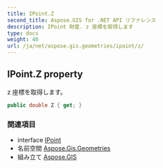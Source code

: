 ```yaml
---
title: IPoint.Z
second_title: Aspose.GIS for .NET API リファレンス
description: IPoint 財産. z 座標を取得します
type: docs
weight: 40
url: /ja/net/aspose.gis.geometries/ipoint/z/
---
```

## IPoint.Z property

z 座標を取得します。

```csharp
public double Z { get; }
```

### 関連項目

* interface [IPoint](../)
* 名前空間 [Aspose.Gis.Geometries](../../ipoint/)
* 組み立て [Aspose.GIS](../../../)


